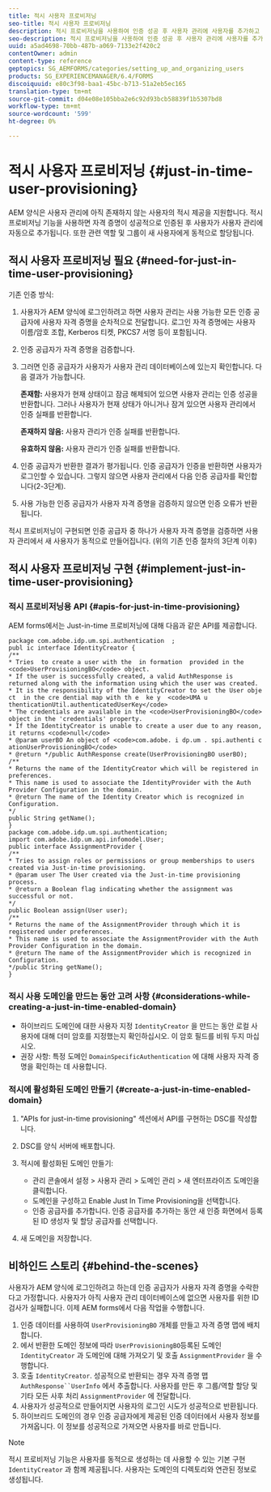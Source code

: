 ```yaml
---
title: 적시 사용자 프로비저닝
seo-title: 적시 사용자 프로비저닝
description: 적시 프로비저닝을 사용하여 인증 성공 후 사용자 관리에 사용자를 추가하고 관련 역할 및 그룹을 새로운 사용자에게 동적으로 할당합니다.
seo-description: 적시 프로비저닝을 사용하여 인증 성공 후 사용자 관리에 사용자를 추가하고 관련 역할 및 그룹을 새로운 사용자에게 동적으로 할당합니다.
uuid: a5ad4698-70bb-487b-a069-7133e2f420c2
contentOwner: admin
content-type: reference
geptopics: SG_AEMFORMS/categories/setting_up_and_organizing_users
products: SG_EXPERIENCEMANAGER/6.4/FORMS
discoiquuid: e80c3f98-baa1-45bc-b713-51a2eb5ec165
translation-type: tm+mt
source-git-commit: d04e08e105bba2e6c92d93bcb58839f1b5307bd8
workflow-type: tm+mt
source-wordcount: '599'
ht-degree: 0%

---
```



# 적시 사용자 프로비저닝 {#just-in-time-user-provisioning}

AEM 양식은 사용자 관리에 아직 존재하지 않는 사용자의 적시 제공을 지원합니다. 적시 프로비저닝 기능을 사용하면 자격 증명이 성공적으로 인증된 후 사용자가 사용자 관리에 자동으로 추가됩니다. 또한 관련 역할 및 그룹이 새 사용자에게 동적으로 할당됩니다.

## 적시 사용자 프로비저닝 필요 {#need-for-just-in-time-user-provisioning}

기존 인증 방식:

1. 사용자가 AEM 양식에 로그인하려고 하면 사용자 관리는 사용 가능한 모든 인증 공급자에 사용자 자격 증명을 순차적으로 전달합니다. 로그인 자격 증명에는 사용자 이름/암호 조합, Kerberos 티켓, PKCS7 서명 등이 포함됩니다.
1. 인증 공급자가 자격 증명을 검증합니다.
1. 그러면 인증 공급자가 사용자가 사용자 관리 데이터베이스에 있는지 확인합니다. 다음 결과가 가능합니다.

   **존재함:** 사용자가 현재 상태이고 잠금 해제되어 있으면 사용자 관리는 인증 성공을 반환합니다. 그러나 사용자가 현재 상태가 아니거나 잠겨 있으면 사용자 관리에서 인증 실패를 반환합니다.

   **존재하지 않음:** 사용자 관리가 인증 실패를 반환합니다.

   **유효하지 않음:** 사용자 관리가 인증 실패를 반환합니다.

1. 인증 공급자가 반환한 결과가 평가됩니다. 인증 공급자가 인증을 반환하면 사용자가 로그인할 수 있습니다. 그렇지 않으면 사용자 관리에서 다음 인증 공급자를 확인합니다(2-3단계).
1. 사용 가능한 인증 공급자가 사용자 자격 증명을 검증하지 않으면 인증 오류가 반환됩니다.

적시 프로비저닝이 구현되면 인증 공급자 중 하나가 사용자 자격 증명을 검증하면 사용자 관리에서 새 사용자가 동적으로 만들어집니다. (위의 기존 인증 절차의 3단계 이후)

## 적시 사용자 프로비저닝 구현 {#implement-just-in-time-user-provisioning}

### 적시 프로비저닝용 API {#apis-for-just-in-time-provisioning}

AEM forms에서는 Just-in-time 프로비저닝에 대해 다음과 같은 API를 제공합니다.

```as3
package com.adobe.idp.um.spi.authentication  ; 
publ ic interface IdentityCreator { 
/** 
* Tries  to create a user with the  in formation  provided in the <code>UserProvisioningBO</code> object. 
* If the user is successfully created, a valid AuthResponse is returned along with the information using which the user was created. 
* It is the responsibility of the IdentityCreator to set the User obje ct  in the cre dential map with th e  ke y  <code>UMA u thenticationUtil.authenticatedUserKey</code> 
* The credentials are available in the <code>UserProvisioningBO</code> object in the 'credentials' property. 
* If the IdentityCreator is unable to create a user due to any reason, it returns <code>null</code> 
* @param userBO An object of <code>com.adobe. i dp.um . spi.authenti c ationUserProvisioningBO</code> 
* @return */public AuthResponse create(UserProvisioningBO userBO); 
/** 
* Returns the name of the IdentityCreator which will be registered in preferences. 
* This name is used to associate the IdentityProvider with the Auth Provider Configuration in the domain. 
* @return The name of the Identity Creator which is recognized in Configuration. 
*/ 
public String getName(); 
} 
package com.adobe.idp.um.spi.authentication; 
import com.adobe.idp.um.api.infomodel.User; 
public interface AssignmentProvider { 
/** 
* Tries to assign roles or permissions or group memberships to users created via Just-in-time provisioning. 
* @param user The User created via the Just-in-time provisioning process. 
* @return a Boolean flag indicating whether the assignment was successful or not. 
*/ 
public Boolean assign(User user); 
/** 
* Returns the name of the AssignmentProvider through which it is registered under preferences. 
* This name is used to associate the AssignmentProvider with the Auth Provider Configuration in the domain. 
* @return The name of the AssignmentProvider which is recognized in Configuration. 
*/public String getName(); 
}
```

### 적시 사용 도메인을 만드는 동안 고려 사항 {#considerations-while-creating-a-just-in-time-enabled-domain}

* 하이브리드 도메인에 대한 사용자 지정 `IdentityCreator` 을 만드는 동안 로컬 사용자에 대해 더미 암호를 지정했는지 확인하십시오. 이 암호 필드를 비워 두지 마십시오.
* 권장 사항: 특정 도메인 `DomainSpecificAuthentication` 에 대해 사용자 자격 증명을 확인하는 데 사용합니다.

### 적시에 활성화된 도메인 만들기 {#create-a-just-in-time-enabled-domain}

1. &quot;APIs for just-in-time provisioning&quot; 섹션에서 API를 구현하는 DSC를 작성합니다.
1. DSC를 양식 서버에 배포합니다.
1. 적시에 활성화된 도메인 만들기:

   * 관리 콘솔에서 설정 > 사용자 관리 > 도메인 관리 > 새 엔터프라이즈 도메인을 클릭합니다.
   * 도메인을 구성하고 Enable Just In Time Provisioning을 선택합니다. <!--Fix broken link (See Setting up and managing domains).-->
   * 인증 공급자를 추가합니다. 인증 공급자를 추가하는 동안 새 인증 화면에서 등록된 ID 생성자 및 할당 공급자를 선택합니다.

1. 새 도메인을 저장합니다.

## 비하인드 스토리 {#behind-the-scenes}

사용자가 AEM 양식에 로그인하려고 하는데 인증 공급자가 사용자 자격 증명을 수락한다고 가정합니다. 사용자가 아직 사용자 관리 데이터베이스에 없으면 사용자를 위한 ID 검사가 실패합니다. 이제 AEM forms에서 다음 작업을 수행합니다.

1. 인증 데이터를 사용하여 `UserProvisioningBO` 개체를 만들고 자격 증명 맵에 배치합니다.
1. 에서 반환한 도메인 정보에 따라 `UserProvisioningBO`등록된 도메인 `IdentityCreator` 과 도메인에 대해 가져오기 및 호출 `AssignmentProvider` 을 수행합니다.
1. 호출 `IdentityCreator`. 성공적으로 반환되는 경우 자격 증명 맵 `AuthResponse``UserInfo` 에서 추출합니다. 사용자를 만든 후 그룹/역할 할당 및 기타 모든 사후 처리 `AssignmentProvider` 에 전달합니다.
1. 사용자가 성공적으로 만들어지면 사용자의 로그인 시도가 성공적으로 반환됩니다.
1. 하이브리드 도메인의 경우 인증 공급자에게 제공된 인증 데이터에서 사용자 정보를 가져옵니다. 이 정보를 성공적으로 가져오면 사용자를 바로 만듭니다.

>[!NOTE]
>
>적시 프로비저닝 기능은 사용자를 동적으로 생성하는 데 사용할 수 있는 기본 구현 `IdentityCreator` 과 함께 제공됩니다. 사용자는 도메인의 디렉토리와 연관된 정보로 생성됩니다.

